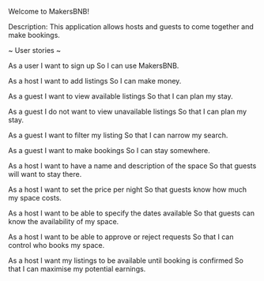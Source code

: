 Welcome to MakersBNB!

Description: This application allows hosts and guests to come together and make bookings.

~ User stories ~

As a user
I want to sign up
So I can use MakersBNB.

As a host
I want to add listings
So I can make money.

As a guest
I want to view available listings
So that I can plan my stay.

As a guest
I do not want to view unavailable listings
So that I can plan my stay.

As a guest
I want to filter my listing
So that I can narrow my search.

As a guest
I want to make bookings
So I can stay somewhere.

As a host
I want to have a name and description of the space
So that guests will want to stay there.

As a host
I want to set the price per night
So that guests know how much my space costs.

As a host
I want to be able to specify the dates available
So that guests can know the availability of my space.

As a host
I want to be able to approve or reject requests
So that I can control who books my space.

As a host
I want my listings to be available until booking is confirmed
So that I can maximise my potential earnings.

